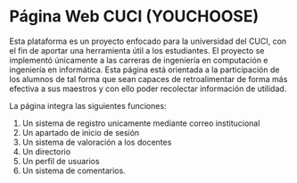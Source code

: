 # Página Web CUCI (YOUCHOOSE)
Esta plataforma es un proyecto enfocado para la universidad del CUCI, con el fin de aportar una herramienta útil a los estudiantes. El proyecto se implementó únicamente a las carreras de ingeniería en computación e ingeniería en informática. Esta página está orientada a la participación de los alumnos de tal forma que sean capaces de retroalimentar de forma más efectiva a sus maestros y con ello poder recolectar información de utilidad.

La página integra las siguientes funciones:

1. Un sistema de registro unicamente mediante correo institucional 
2. Un apartado de inicio de sesión
3. Un sistema de valoración a los docentes
4. Un directorio
5. Un perfil de usuarios
6. Un sistema de comentarios.
